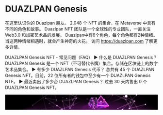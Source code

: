 # DUAZLPAN Genesis

在这里认识你的 Duazlpan 朋友。 2,048 个 NFT 的集合，在 Metaverse 中具有不同的角色和故事。 Duazlpan NFT 团队是一个全球性的专业团队，一直关注 Web3.0 和加密艺术品的发展。 Duazlpan中有6个角色，每个角色都有2种情绪。 当这两种情绪相遇时，就会产生神奇的火花。 访问 https://duazlpan.com 了解更多详情。

DUAZLPAN Genesis NFT - 常见问题（FAQ）
▶ 什么是 DUAZLPAN Genesis？
DUAZLPAN Genesis 是一个 NFT（不可替代令牌）集合。存储在区块链上的数字艺术品集合。
▶ 有多少 DUAZLPAN Genesis 代币？
总共有 45 个 DUAZLPAN Genesis NFT。目前，22 位所有者的钱包中至少有一个 DUAZLPAN Genesis NTF。
▶ 最近卖出了多少台 DUAZLPAN Genesis？
过去 30 天内售出 0 个 DUAZLPAN Genesis NFT。

![NFT](unnamed.jpg)


